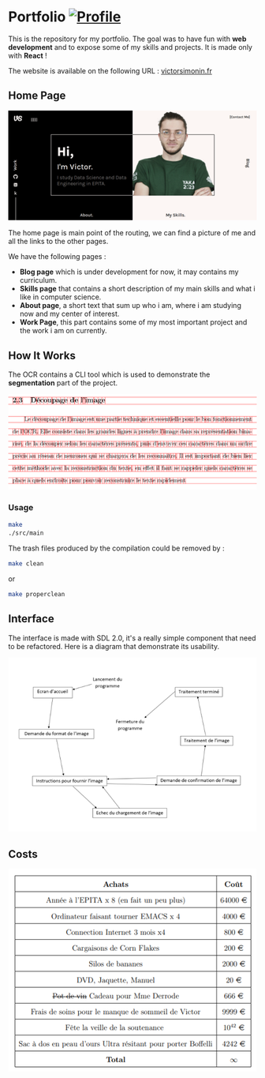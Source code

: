 # Portfolio [![Profile][title-img]][profile]

[title-img]:https://img.shields.io/badge/-Bictole-pink
[profile]:https://github.com/bictole

This is the repository for my portfolio. The goal was to have fun with **web development** and to expose some of my skills and projects. It is made only with **React** !

The website is available on the following URL : [victorsimonin.fr](victorsimonin.fr)

## Home Page


<img src="https://github.com/Bictole/Portfolio/blob/master/readme_images/home.png" alt="Home">

The home page is main point of the routing, we can find a picture of me and all the links to the other pages.

We have the following pages :

* **Blog page** which is under development for now, it may contains my curriculum. 
* **Skills page** that contains a short description of my main skills and what i like in computer science.
* **About page**, a short text that sum up who i am, where i am studying now and my center of interest. 
* **Work Page**, this part contains some of my most important project and the work i am on currently.



## How It Works

The OCR contains a CLI tool which is used to demonstrate the **segmentation** part of the project.

<img src="https://github.com/Bictole/OCR/blob/master/Test_img/readme_images/segmented.png" alt="Segmented image">

### Usage

```bash
make
./src/main
```

The trash files produced by the compilation could be removed by :

```bash
make clean
```

or

```bash
make properclean
```

## Interface

The interface is made with SDL 2.0, it's a really simple component that need to be refactored. Here is a diagram that demonstrate its usability.

<img src="https://github.com/Bictole/OCR/blob/master/Test_img/readme_images/interface.png" alt="Interface">

## Costs

<img src="https://github.com/Bictole/OCR/blob/master/Test_img/readme_images/costs.png" alt="The outrageous Costs">